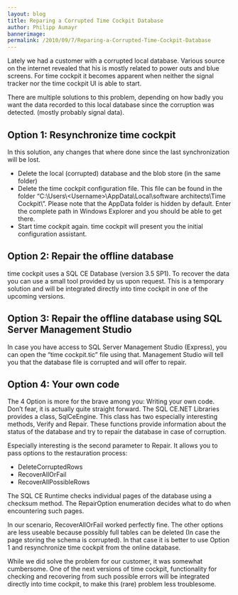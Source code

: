 ```yaml
---
layout: blog
title: Reparing a Corrupted Time Cockpit Database
author: Philipp Aumayr
bannerimage: 
permalink: /2010/09/7/Reparing-a-Corrupted-Time-Cockpit-Database
---
```


<p xmlns="http://www.w3.org/1999/xhtml">Lately we had a customer with a corrupted local database. Various source on the internet revealed that his is mostly related to power outs and blue screens. For time cockpit it becomes apparent when neither the signal tracker nor the time cockpit UI is able to start.</p><p xmlns="http://www.w3.org/1999/xhtml">There are multiple solutions to this problem, depending on how badly you want the data recorded to this local database since the corruption was detected. (mostly probably signal data).</p><h2 xmlns="http://www.w3.org/1999/xhtml">Option 1: Resynchronize time cockpit</h2><p xmlns="http://www.w3.org/1999/xhtml">In this solution, any changes that where done since the last synchronization will be lost.</p><ul xmlns="http://www.w3.org/1999/xhtml">
  <li>Delete the local (corrupted) database and the blob store (in the same folder)</li>
  <li>Delete the time cockpit configuration file. This file can be found in the folder “C:\Users\&lt;Username&gt;\AppData\Local\software architects\Time Cockpit\”. Please note that the AppData folder is hidden by default. Enter the complete path in Windows Explorer and you should be able to get there.</li>
  <li>Start time cockpit again. time cockpit will present you the initial configuration assistant.</li>
</ul><h2 xmlns="http://www.w3.org/1999/xhtml">Option 2: Repair the offline database</h2><p xmlns="http://www.w3.org/1999/xhtml">time cockpit uses a SQL CE Database (version 3.5 SP1). To recover the data you can use a small tool provided by us upon request. This is a temporary solution and will be integrated directly into time cockpit in one of the upcoming versions.</p><h2 xmlns="http://www.w3.org/1999/xhtml">Option 3: Repair the offline database using SQL Server Management Studio</h2><p xmlns="http://www.w3.org/1999/xhtml">In case you have access to SQL Server Management Studio (Express), you can open the “time cockpit.tic” file using that. Management Studio will tell you that the database file is corrupted and will offer to repair.</p><h2 xmlns="http://www.w3.org/1999/xhtml">Option 4: Your own code</h2><p xmlns="http://www.w3.org/1999/xhtml">The 4 Option is more for the brave among you: Writing your own code. Don’t fear, it is actually quite straight forward. The SQL CE.NET Libraries provides a class, SqlCeEngine. This class has two especially interesting methods, Verify and Repair. These functions provide information about the status of the database and try to repair the database in case of corruption.</p><f:function name="Composite.Web.Html.SyntaxHighlighter" xmlns:f="http://www.composite.net/ns/function/1.0">
  <f:param name="SourceCode" value="bool isBroken = false;&#xA;using (var sqlceengine = new SqlCeEngine(@&quot;Data Source = &quot; + this.databasePath))&#xA;{&#xA;&#x9;if (!sqlceengine.Verify())&#xA;&#x9;{&#xA;&#x9;&#x9;isBroken = true;&#xA;&#x9;}&#xA;}&#xA;&#xA;if (isBroken)&#xA;{&#xA;    using (var sqlceengine = new SqlCeEngine(@&quot;Data Source = &quot; + this.databasePath))&#xA;    {&#xA;        try&#xA;        {&#xA;            sqlceengine.Repair(null, RepairOption.RecoverAllOrFail);&#xA;        }&#xA;        catch (Exception ex)&#xA;        {&#xA;            MessageBox.Show(string.Format(&#xA;                @&quot;Repair without loosing data (RepairOption.RecoverAllOrFail) threw exception: {0}&quot;,&#xA;                ex.Message));&#xA;        }&#xA;    }&#xA;}" xmlns:f="http://www.composite.net/ns/function/1.0" />
  <f:param name="CodeType" value="c#" xmlns:f="http://www.composite.net/ns/function/1.0" />
</f:function><p xmlns="http://www.w3.org/1999/xhtml">Especially interesting is the second parameter to Repair. It allows you to pass options to the restauration process:</p><ul xmlns="http://www.w3.org/1999/xhtml">
  <li>DeleteCorruptedRows</li>
  <li>RecoverAllOrFail</li>
  <li>RecoverAllPossibleRows</li>
</ul><p xmlns="http://www.w3.org/1999/xhtml">The SQL CE Runtime checks individual pages of the database using a checksum method. The RepairOption enumeration decides what to do when encountering such pages.</p><p xmlns="http://www.w3.org/1999/xhtml">In our scenario, RecoverAllOrFail worked perfectly fine. The other options are less useable because possibly full tables can be deleted (In case the page storing the schema is corrupted). In that case it is better to use Option 1 and resynchronize time cockpit from the online database.</p><p xmlns="http://www.w3.org/1999/xhtml">While we did solve the problem for our customer, it was somewhat cumbersome. One of the next versions of time cockpit, functionality for checking and recovering from such possible errors will be integrated directly into time cockpit, to make this (rare) problem less troublesome.</p>